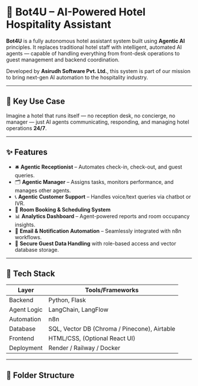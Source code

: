 # 🤖 Bot4U – AI-Powered Hotel Hospitality Assistant

**Bot4U** is a fully autonomous hotel assistant system built using **Agentic AI** principles. It replaces traditional hotel staff with intelligent, automated AI agents — capable of handling everything from front-desk operations to guest management and backend coordination.

Developed by **Asirudh Software Pvt. Ltd.**, this system is part of our mission to bring next-gen AI automation to the hospitality industry.

---

## 🏨 Key Use Case

Imagine a hotel that runs itself — no reception desk, no concierge, no manager — just AI agents communicating, responding, and managing hotel operations **24/7**.

---

## ✨ Features

- 🛎️ **Agentic Receptionist** – Automates check-in, check-out, and guest queries.
- 🗂️ **Agentic Manager** – Assigns tasks, monitors performance, and manages other agents.
- 📞 **Agentic Customer Support** – Handles voice/text queries via chatbot or IVR.
- 📅 **Room Booking & Scheduling System**
- 📊 **Analytics Dashboard** – Agent-powered reports and room occupancy insights.
- 📧 **Email & Notification Automation** – Seamlessly integrated with n8n workflows.
- 🔐 **Secure Guest Data Handling** with role-based access and vector database storage.

---

## 🧠 Tech Stack

| Layer       | Tools/Frameworks                             |
|-------------|----------------------------------------------|
| Backend     | Python, Flask                                |
| Agent Logic | LangChain, LangFlow                          |
| Automation  | n8n                                           |
| Database    | SQL, Vector DB (Chroma / Pinecone), Airtable |
| Frontend    | HTML/CSS, (Optional React UI)                |
| Deployment  | Render / Railway / Docker                    |

---

## 🧱 Folder Structure

